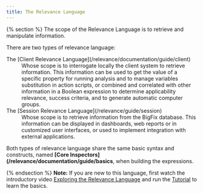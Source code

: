 ```yaml
---
title: The Relevance Language
---
```


{% section %}
The scope of the Relevance Language is to retrieve and manipulate information. 
<p>There are two types of relevance language:

<dl>
  <dt>The [Client Relevance Language](/relevance/documentation/guide/client)</dt>
  <dd>Whose scope is to interrogate locally the client system to retrieve information. This information can be used to get the value of a specific property for running analysis and to manage variables substitution in action scripts, or combined and correlated with other information in a Boolean expression to determine applicability relevance, success criteria, and to generate automatic computer groups.
<!---  Use this language to:
  <ul>
  <li>Get the value of a specific property for running analysis or generating automatic computer groups.</li>
  <li>Manage variable substitution in action scripts when running Fixlets or tasks.</li>
  <li>Determine applicability relevance and success criteria.</li>
  </ul> --->
  </dd>
  
  <dt>The [Session Relevance Language](/relevance/guide/session)</dt>
  <dd>Whose scope is to retrieve information from the BigFix database. This information can be displayed in dashboards, web reports or in customized user interfaces, or used to implement integration with external applications.
<!---  Use this language to:
  <ul>
  <li>Get values to display in custom dashboards or web reports.</li> 
  <li>Implement integrations with external applications.</li>
  </ul> --->
  </dd>
</dl>

Both types of relevance language share the same basic syntax and constructs, named **[Core Inspectors](/relevance/documentation/guide/basics**, when building the expressions.</p>
{% endsection %}
**Note:** If you are new to this language, first watch the introductory video [Exploring the Relevance Language](https://www.youtube.com/watch?v=vRoZhvShPeY) and run the [Tutorial](/relevance/tutorial/) to learn the basics.
<!---It is based on **Inspectors** which are sets of keys, properties, and creation methods used to map local resources into objects manageable by BigFix. --->



<!--- Navigate the Relevance subtree on the right to access: 
<dl>
  <dt>**[Tutorial](/relevance/tutorial/)**</dt>
  <dd>A quick tutorial explaining how to build expressions using the most common inspectors.</dd>
  
  <dt>**[Guide](/relevance/guide/)**</dt>
  <dd>Contains the User's Guide and the reference material for all the available inspectors and constructs. It includes the list of error messages and their explanations as well.</dd>
  
  <dt>**[Inspectors search](/relevance/search/)**</dt>
  <dd>Where you can search for information about specific inspectors and properties (known as Inspectors Reference Library).</dd>

  <dt>**[Online evaluator](/relevance/evaluate/)**</dt>
  <dd>Where you can test your relevance expression in a Linux CentOS virtual sandbox.</dd>
  
  <dt>**[Additional Resources](/relevance/usefulresources/)**</dt>
  <dd>Contains the links to tools and videos that are useful to grow your experience.</dd>
  
</dl> --->
